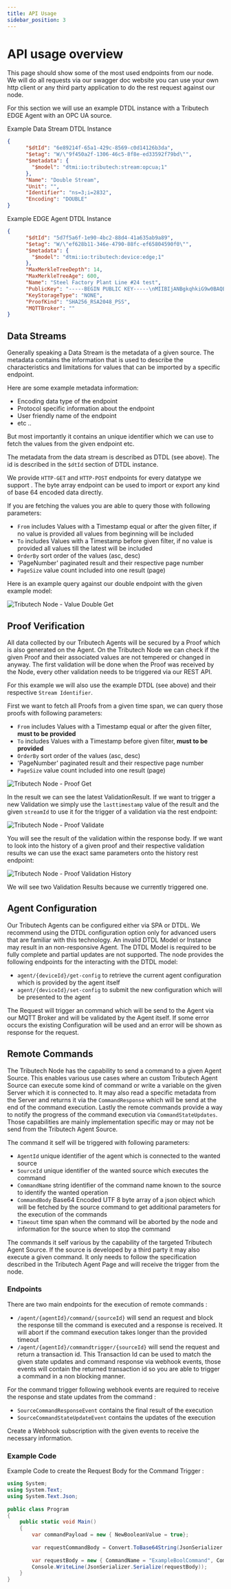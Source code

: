 ```yaml
---
title: API Usage
sidebar_position: 3
---
```

# API usage overview

This page should show some of the most used endpoints from our node. 
We will do all requests via our swagger doc website you can use your own http client or any third party application to do the rest request against our node. 


For this section we will use an example DTDL instance with a Tributech EDGE Agent with an OPC UA source.

Example Data Stream DTDL Instance
~~~ json
{
      "$dtId": "6e89214f-65a1-429c-8569-c0d14126b3da",
      "$etag": "W/\"9f450a2f-1306-46c5-8f8e-ed33592f79bd\"",
      "$metadata": {
        "$model": "dtmi:io:tributech:stream:opcua;1"
      },
      "Name": "Double Stream",
      "Unit": "",
      "Identifier": "ns=3;i=2832",
      "Encoding": "DOUBLE"
}
~~~

Example EDGE Agent DTDL Instance
~~~ json 
{
      "$dtId": "5d7f5a6f-1e90-4bc2-88d4-41a635ab9a89",
      "$etag": "W/\"ef628b11-346e-4790-88fc-ef65804590f0\"",
      "$metadata": {
        "$model": "dtmi:io:tributech:device:edge;1"
      },
      "MaxMerkleTreeDepth": 14,
      "MaxMerkleTreeAge": 600,
      "Name": "Steel Factory Plant Line #24 test",
      "PublicKey": "-----BEGIN PUBLIC KEY-----\nMIIBIjANBgkqhkiG9w0BAQEFAAOCAQ8AMIIBCgKCAQEA2vZ+/prceZnTywahSGFH\nEcnGoZjYzzcCGAYVk5wPP3/n4qDj9HwP9dXNlvCE6NRoQwVZJ8JcO4Gjz50939dx\nvi+CCEh6xKL1SY6eh6lzSaATJdpcUwji4XOkv3zClRO32KIcNG2bWawiWQlZLxzMMhWJVlboKAbl/XIXB6XhWn/Fi5T7ViYblI9FjAaBDhHPizegGqDmRM8YGg5HcLJf\nw6To9bj603+/YIBPA4zEuP441RRCIj9WZi9J22gtF2ekFtq/N13GFa4wYfQeKmYQ\nowIDAQAB\n-----END PUBLIC KEY-----",
      "KeyStorageType": "NONE",
      "ProofKind": "SHA256_RSA2048_PSS",
      "MQTTBroker": ""
}
~~~
## Data Streams
Generally speaking a Data Stream is the metadata of a given source. The metadata contains the information that is used to describe the characteristics and limitations for values that can be imported by a specific endpoint.

Here are some example metadata information:

- Encoding data type of the endpoint
- Protocol specific information about the endpoint 
- User friendly name of the endpoint
- etc ..

But most importantly it contains an unique identifier which we can use to fetch the values from the given endpoint etc. 

The metadata from the data stream is described as DTDL (see above). The id is described in the `$dtId` section of DTDL instance.


We provide `HTTP-GET` and `HTTP-POST` endpoints for every datatype we support . The byte array endpoint can be used to import or export any kind of base 64 encoded data directly. 

If you are fetching the values you are able to query those with following parameters: 

- `From` includes Values with a Timestamp equal or after the given filter, if no value is provided all values from beginning will be included
- `To` includes Values with a Timestamp before given filter, if no value is provided all values till the latest will be included
- `OrderBy` sort order of the values (asc, desc)
- 'PageNumber' paginated result and their respective page number
- `PageSize` value count included into one result (page)

Here is an example query against our double endpoint with the given example model:

![Tributech Node - Value Double Get](./img/DoubleGETRequest.png)

## Proof Verification

All data collected by our Tributech Agents will be secured by a Proof which is also generated on the Agent. On the Tributech Node we can check if the given Proof and their associated values are not tempered or changed in anyway.  The first validation will be done when the Proof was received by the Node, every other validation needs to be triggered via our REST API. 

For this example we will also use the example DTDL (see above) and their respective `Stream Identifier`. 


First we want to fetch all Proofs from a given time span, we can query those proofs with following parameters:

- `From` includes Values with a Timestamp equal or after the given filter, **must to be provided**
- `To` includes Values with a Timestamp before given filter, **must to be provided**
- `OrderBy` sort order of the values (asc, desc)
- 'PageNumber' paginated result and their respective page number
- `PageSize` value count included into one result (page)

![Tributech Node - Proof  Get](./img/ProofGet.png)

In the result we can see the latest ValidationResult. If we want to trigger a new Validation we simply use the `lasttimestamp` value of the result and the given `streamId`  to use it for the  trigger of a validation via the rest endpoint:

![Tributech Node - Proof  Validate](./img/ProofValidate.png)

You will see the result of the validation within the response body. If we want to look into the history of a given proof and their respective validation results we can use the exact same parameters onto the history rest endpoint: 


![Tributech Node - Proof  Validation History](./img/ProofValidationHistory.png)

We will see two Validation Results because we currently triggered one. 


## Agent Configuration

Our Tributech Agents can be configured either via SPA or DTDL. We recommend using the DTDL configuration option only for advanced users that are familiar with this technology. An invalid DTDL Model or Instance may result in an non-responsive Agent. The DTDL Model is required to be fully complete and partial updates are not supported. The node provides the following endpoints for the interacting with the DTDL model:

- `agent/{deviceId}/get-config` to retrieve the current agent configuration which is provided by the agent itself 
- `agent/{deviceId}/set-config` to submit the new configuration which will be presented to the agent

The Request will trigger an command which will be send to the Agent via our MQTT Broker and will be validated by the Agent itself. If some error occurs the existing Configuration will be used and an error will be shown as response for the request. 


## Remote Commands
  
The Tributech Node has the capability to send a command to a given Agent Source. This enables various use cases where an custom Tributech Agent Source can execute some kind of command or write a variable on the given Server which it is connected to. It may also read a specific metadata from the Server and returns it via the `CommandResponse` which will be send at the end of the command execution. Lastly the remote commands provide a way to notify the progress of the command execution via `CommandStateUpdates`. Those capabilities are mainly implementation specific may or may not be send from the Tributech Agent Source.


The command it self will be triggered with following parameters: 

- `AgentId` unique identifier of the agent which is connected to the wanted source
- `SourceId` unique identifier of the wanted source which executes the command
- `CommandName` string identifier of the command name known to the source to identify the wanted operation 
- `CommandBody` Base64 Encoded UTF 8 byte array of a json object which will be fetched by the source command to get additional parameters for the execution of the commands
- `Timeout` time span when the command will be aborted by the node and information for the source when to stop the command


The commands it self various by the capability of the targeted Tributech Agent Source. If the source is developed by a third party it may also execute a given command. It only needs to follow the specification described in the Tributech Agent Page and will receive the trigger from the node.  

### Endpoints

There are two main endpoints for the execution of remote commands : 

- `/agent/{agentId}/command/{sourceId}` will send an request and block the response till the command is executed and a response is received. It will abort if the command execution takes longer than the provided timeout
- `/agent/{agentId}/commandtrigger/{sourceId}` will send the request and return a transaction id. This Transaction Id can be used to match the given state updates and command response via webhook events, those events will contain the returned transaction id so you are able to trigger a command in a non blocking manner. 

For the command trigger following webhook events are required to receive the response and state updates from the command : 

- `SourceCommandResponseEvent` contains the final result of the execution
- `SourceCommandStateUpdateEvent` contains the updates of the execution


Create a Webhook subscription with the given events to receive the necessary information.

### Example Code 

Example Code to create the Request Body for the Command Trigger : 

~~~ csharp
using System;
using System.Text;
using System.Text.Json;
					
public class Program
{
	public static void Main()
	{
		var commandPayload = new { NewBooleanValue = true};
		
		var requestCommandBody = Convert.ToBase64String(JsonSerializer.SerializeToUtf8Bytes(commandPayload));
		
		var requestBody = new { CommandName = "ExampleBoolCommand", CommandBody = requestCommandBody, Timeout = TimeSpan.FromSeconds(30)};
		Console.WriteLine(JsonSerializer.Serialize(requestBody));
	}
}
~~~

